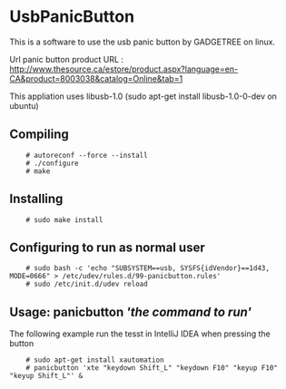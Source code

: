 UsbPanicButton
==============

This is a software to use the usb panic button by GADGETREE on linux.

Url panic button product URL : http://www.thesource.ca/estore/product.aspx?language=en-CA&product=8003038&catalog=Online&tab=1

This appliation uses libusb-1.0 (sudo apt-get install libusb-1.0-0-dev on ubuntu)

Compiling
---------

        # autoreconf --force --install
        # ./configure
        # make
    
Installing
----------

        # sudo make install
    
Configuring to run as normal user
---------------------------------

        # sudo bash -c 'echo "SUBSYSTEM==usb, SYSFS{idVendor}==1d43, MODE=0666" > /etc/udev/rules.d/99-panicbutton.rules'
        # sudo /etc/init.d/udev reload

Usage: panicbutton _'the command to run'_
-----------------------------------------

The following example run the tesst in IntelliJ IDEA when pressing the button
        
        # sudo apt-get install xautomation
        # panicbutton 'xte "keydown Shift_L" "keydown F10" "keyup F10" "keyup Shift_L"' &

